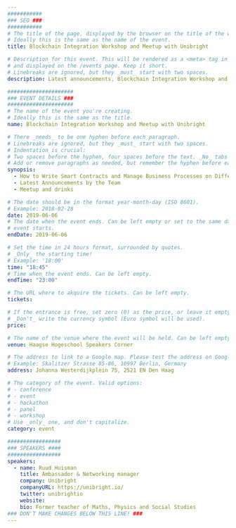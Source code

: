 ```yaml
---
###########
### SEO ###
###########
# The title of the page, displayed by the browser on the title of the window.
# Ideally this is the same as the name of the event.
title: Blockchain Integration Workshop and Meetup with Unibright

# Description for this event. This will be rendered as a <meta> tag in the HTML,
# and displayed on the /events page. Keep it short.
# Linebreaks are ignored, but they _must_ start with two spaces.
description: Latest announcements, Blockchain Integration Workshop and Meetup

#####################
### EVENT DETAILS ###
#####################
# The name of the event you're creating.
# Ideally this is the same as the title.
name: Blockchain Integration Workshop and Meetup with Unibright

# There _needs_ to be one hyphen before each paragraph.
# Linebreaks are ignored, but they _must_ start with two spaces.
# Indentation is crucial:
# Two spaces before the hyphen, four spaces before the text. _No_ tabs allowed.
# Add or remove paragraphs as needed, but remember the hyphen before each entry.
synopsis:
  - How to Write Smart Contracts and Manage Business Processes on Different Blockchains without a Single Line of Code.
  - Latest Announcements by the Team
  - Meetup and drinks

# The date should be in the format year-month-day (ISO 8601).
# Example: 2018-02-28
date: 2019-06-06
# The date when the event ends. Can be left empty or set to the same day the
# event starts.
endDate: 2019-06-06

# Set the time in 24 hours format, surrounded by quotes.
# _Only_ the starting time!
# Example: '18:00'
time: "18:45"
# Time when the event ends. Can be left empty.
endTime: "23:00"

# The URL where to akquire the tickets. Can be left empty.
tickets:

# If the entrance is free, set zero (0) as the price, or leave it empty.
# _Don't_ write the currency symbol (Euro symbol will be used).
price:

# The name of the venue where the event will be held. Can be left empty.
venue: Haagse Hogeschool Speakers Corner

# The address to link to a Google map. Please test the address on Google Maps.
# Example: Skalitzer Strasse 85-86, 10997 Berlin, Germany
address: Johanna Westerdijkplein 75, 2521 EN Den Haag

# The category of the event. Valid options:
# - conference
# - event
# - hackathon
# - panel
# - workshop
# Use _only_ one, and don't capitalize.
category: event

#################
### SPEAKERS ####
#################
speakers:
  - name: Ruud Huisman
    title: Ambassador & Networking manager
    company: Unibright
    companyURL: https://unibright.io/
    twitter: unibrightio
    website:
    bio: Former teacher of Maths, Physics and Social Studies
### DON'T MAKE CHANGES BELOW THIS LINE! ###
---
```


<!-- ### DON'T MAKE CHANGES BELOW THIS LINE! ### -->

<Event-Content/>
